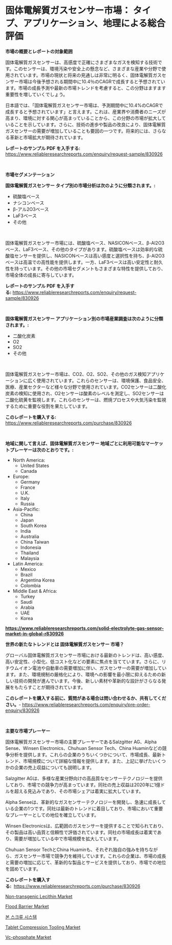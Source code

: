<p><h1>固体電解質ガスセンサー市場： タイプ、アプリケーション、地理による総合評価</h1></p><p><strong>市場の概要とレポートの対象範囲</strong></p>
<p><p>固体電解質ガスセンサーは、高感度で正確にさまざまなガスを検知する技術です。このセンサーは、環境汚染や安全上の懸念など、さまざまな産業や分野で使用されています。市場の現状と将来の見通しは非常に明るく、固体電解質ガスセンサー市場は今後予想される期間中に10.4％のCAGRで成長すると予想されています。市場の成長予測や最新の市場トレンドを考慮すると、この分野はますます重要性を増していくでしょう。</p><p>日本語では、「固体電解質ガスセンサー市場は、予測期間中に10.4%のCAGRで成長すると予想されています」と言えます。これは、産業界や消費者のニーズが高まり、環境に対する関心が高まっていることから、この分野の市場が拡大していることを示しています。さらに、技術の進歩や製品の改良により、固体電解質ガスセンサーの需要が増加していることも要因の一つです。将来的には、さらなる革新と市場拡大が期待されています。</p></p>
<p><strong>レポートのサンプル PDF を入手する:</strong> <a href="https://www.reliableresearchreports.com/enquiry/request-sample/830926">https://www.reliableresearchreports.com/enquiry/request-sample/830926</a></p>
<p>&nbsp;</p>
<p><strong>市場セグメンテーション</strong></p>
<p><strong>固体電解質ガスセンサー タイプ別の市場分析は次のように分類されます。:</strong></p>
<p><ul><li>硫酸塩ベース</li><li>ナシコンベース</li><li>β-アル2O3ベース</li><li>LaF3ベース</li><li>その他</li></ul></p>
<p>&nbsp;</p>
<p><p>固体電解質ガスセンサー市場には、硫酸塩ベース、NASICONベース、β-Al2O3ベース、LaF3ベース、その他のタイプがあります。硫酸塩ベースは効率的な硫酸塩センサーを提供し、NASICONベースは高い感度と選択性を持ち、β-Al2O3ベースは高温での高性能を提供します。一方、LaF3ベースは高い安定性と耐久性を持っています。その他の市場セグメントもさまざまな特性を提供しており、市場全体の成長に寄与しています。</p></p>
<p><strong>レポートのサンプル PDF を入手する:</strong>&nbsp;<a href="https://www.reliableresearchreports.com/enquiry/request-sample/830926">https://www.reliableresearchreports.com/enquiry/request-sample/830926</a></p>
<p>&nbsp;</p>
<p><strong> 固体電解質ガスセンサー アプリケーション別の市場産業調査は次のように分類されます。:</strong></p>
<p><ul><li>二酸化炭素</li><li>O2</li><li>SO2</li><li>その他</li></ul></p>
<p>&nbsp;</p>
<p><p>固体電解質ガスセンサー市場は、CO2、O2、SO2、その他のガス検知アプリケーションに広く使用されています。これらのセンサーは、環境保護、食品安全、医療、産業セクターなど様々な分野で使用されています。CO2センサーは二酸化炭素の検知に使用され、O2センサーは酸素のレベルを測定し、SO2センサーは二酸化硫黄を監視します。これらのセンサーは、燃焼プロセスや大気汚染を監視するために重要な役割を果たしています。</p></p>
<p><strong>このレポートを購入する:</strong>&nbsp; <a href="https://www.reliableresearchreports.com/purchase/830926">https://www.reliableresearchreports.com/purchase/830926</a></p>
<p>&nbsp;</p>
<p><strong>地域に関して言えば、固体電解質ガスセンサー 地域ごとに利用可能なマーケットプレーヤーは次のとおりです。:</strong></p>
<p><ul>
    <li>
        North America:
        <ul>
            <li>United States</li>
            <li>Canada</li>
        </ul>
    </li>
    <li>
        Europe:
        <ul>
            <li>Germany</li>
            <li>France</li>
            <li>U.K.</li>
            <li>Italy</li>
            <li>Russia</li>
        </ul>
    </li>
    <li>
        Asia-Pacific:
        <ul>
            <li>China</li>
            <li>Japan</li>
            <li>South Korea</li>
            <li>India</li>
            <li>Australia</li>
            <li>China Taiwan</li>
            <li>Indonesia</li>
            <li>Thailand</li>
            <li>Malaysia</li>
        </ul>
    </li>
    <li>
        Latin America:
        <ul>
            <li>Mexico</li>
            <li>Brazil</li>
            <li>Argentina Korea</li>
            <li>Colombia</li>
        </ul>
    </li>
    <li>
        Middle East & Africa:
        <ul>
            <li>Turkey</li>
            <li>Saudi</li>
            <li>Arabia</li>
            <li>UAE</li>
            <li>Korea</li>
        </ul>
    </li>
    </ul></p>
<p><strong><a href="https://www.reliableresearchreports.com/solid-electrolyte-gas-sensor-market-in-global-r830926">https://www.reliableresearchreports.com/solid-electrolyte-gas-sensor-market-in-global-r830926</a></strong>&nbsp;</p>
<p><strong>世界の新たなトレンドとは 固体電解質ガスセンサー 市場？</strong></p>
<p><p>グローバル固体電解質ガスセンサー市場における最新のトレンドは、高い感度、高い安定性、小型化、低コスト化などの要素に焦点を当てています。さらに、リチウムイオン電池や自動車の需要増加に伴い、ガスセンサーの需要が増加しています。また、環境規制の厳格化により、環境への影響を最小限に抑えるための新しい技術の開発が進んでいます。今後、新しい素材や革新的な設計がさらなる発展をもたらすことが期待されています。</p></p>
<p><strong>このレポートを購入する前に、質問がある場合は問い合わせるか、共有してください。</strong>- <a href="https://www.reliableresearchreports.com/enquiry/pre-order-enquiry/830926">https://www.reliableresearchreports.com/enquiry/pre-order-enquiry/830926</a></p>
<p>&nbsp;</p>
<p><strong>主要な市場プレーヤー</strong></p>
<p><p>固体電解質ガスセンサー市場の主要プレーヤーであるSalzgitter AG、Alpha Sense、Winsen Electronics、Chuhuan Sensor Tech、China Huaminなどの競争分析を提供します。これらの企業のうちいくつかについて、市場成長、最新トレンド、市場規模について詳細な情報を提供します。また、上記に挙げたいくつかの企業の売上収益についても説明します。</p><p>Salzgitter AGは、多様な産業分野向けの高品質なセンサーテクノロジーを提供しており、市場での競争力が高まっています。同社の売上収益は2020年に1億ドルを超える見込みであり、その市場シェアは着実に拡大しています。</p><p>Alpha Senseは、革新的なガスセンサーテクノロジーを開発し、急速に成長している企業の1つです。同社は最新のトレンドに着目しており、市場において重要なプレーヤーとしての地位を確立しています。</p><p>Winsen Electronicsは、広範囲のガスセンサーを提供することで知られており、その製品は高い品質と信頼性で評価されています。同社の市場成長は着実であり、需要が増加している中で市場規模を拡大しています。</p><p>Chuhuan Sensor TechとChina Huaminも、それぞれ独自の強みを持ちながら、ガスセンサー市場で競争力を維持しています。これらの企業は、市場の成長と需要の増加に応じて、革新的な製品とサービスを提供しており、市場での地位を固めています。</p></p>
<p><strong>このレポートを購入する:</strong>&nbsp;&nbsp;<a href="https://www.reliableresearchreports.com/purchase/830926">https://www.reliableresearchreports.com/purchase/830926</a></p>
<p><p><a href="https://www.linkedin.com/pulse/non-transgenic-lecithin-market-challenges-opportunities-grwre?trackingId=hHxbSKL4Ib%2FXaGFFQZtOsQ%3D%3D">Non-transgenic Lecithin Market</a></p><p><a href="https://github.com/jsmusil/Market-Research-Report-List-2/blob/main/flood-barrier-market.md">Flood Barrier Market</a></p><p><a href="https://github.com/iansanftyord09878/Market-Research-Report-List-1/blob/main/362372323249.md">본 스크류 시스템</a></p><p><a href="https://github.com/yemakinde/Market-Research-Report-List-2/blob/main/tablet-compression-tooling-market.md">Tablet Compression Tooling Market</a></p><p><a href="https://www.linkedin.com/pulse/vc-phosphate-market-offer-valuable-insights-size-share-trends-uibpe?trackingId=Uj%2BcXMH1gV9%2FVKkKVnol8w%3D%3D">Vc-phosphate Market</a></p></p>